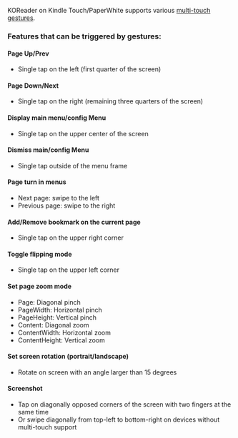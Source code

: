 KOReader on Kindle Touch/PaperWhite supports various [multi-touch gestures](http://en.wikipedia.org/wiki/Multi-touch#Multi-touch_gestures).

### Features that can be triggered by gestures:
#### Page Up/Prev
  * Single tap on the left (first quarter of the screen)

#### Page Down/Next
  * Single tap on the right (remaining three quarters of the screen)

#### Display main menu/config Menu
  * Single tap on the upper center of the screen

#### Dismiss main/config Menu
  * Single tap outside of the menu frame

#### Page turn in menus
  * Next page: swipe to the left
  * Previous page: swipe to the right

#### Add/Remove bookmark on the current page
  * Single tap on the upper right corner

#### Toggle flipping mode
  * Single tap on the upper left corner

#### Set page zoom mode
  * Page: Diagonal pinch
  * PageWidth: Horizontal pinch
  * PageHeight: Vertical pinch
  * Content: Diagonal zoom
  * ContentWidth: Horizontal zoom
  * ContentHeight: Vertical zoom

#### Set screen rotation (portrait/landscape)
  * Rotate on screen with an angle larger than 15 degrees

#### Screenshot
  * Tap on diagonally opposed corners of the screen with two fingers at the same time
  * Or swipe diagonally from top-left to bottom-right on devices without multi-touch support